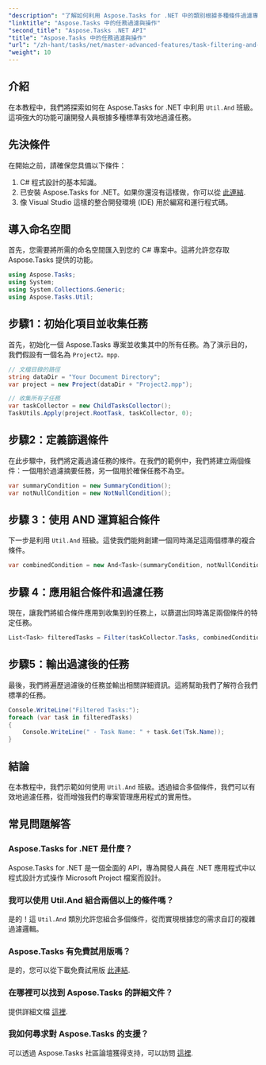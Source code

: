 ```yaml
---
"description": "了解如何利用 Aspose.Tasks for .NET 中的類別根據多種條件過濾專案任務。透過結合摘要任務和非空屬性等標準。"
"linktitle": "Aspose.Tasks 中的任務過濾與操作"
"second_title": "Aspose.Tasks .NET API"
"title": "Aspose.Tasks 中的任務過濾與操作"
"url": "/zh-hant/tasks/net/master-advanced-features/task-filtering-and-operation/"
"weight": 10
---
```


## 介紹

在本教程中，我們將探索如何在 Aspose.Tasks for .NET 中利用 `Util.And` 班級。這項強大的功能可讓開發人員根據多種標準有效地過濾任務。

## 先決條件

在開始之前，請確保您具備以下條件：

1. C# 程式設計的基本知識。
2. 已安裝 Aspose.Tasks for .NET。如果你還沒有這樣做，你可以從 [此連結](https://releases。aspose.com/tasks/net/).
3. 像 Visual Studio 這樣的整合開發環境 (IDE) 用於編寫和運行程式碼。

## 導入命名空間

首先，您需要將所需的命名空間匯入到您的 C# 專案中。這將允許您存取 Aspose.Tasks 提供的功能。

```csharp
using Aspose.Tasks;
using System;
using System.Collections.Generic;
using Aspose.Tasks.Util;

```

## 步驟1：初始化項目並收集任務

首先，初始化一個 Aspose.Tasks 專案並收集其中的所有任務。為了演示目的，我們假設有一個名為 `Project2。mpp`.

```csharp
// 文檔目錄的路徑
string dataDir = "Your Document Directory";
var project = new Project(dataDir + "Project2.mpp");

// 收集所有子任務
var taskCollector = new ChildTasksCollector();
TaskUtils.Apply(project.RootTask, taskCollector, 0);
```

## 步驟2：定義篩選條件

在此步驟中，我們將定義過濾任務的條件。在我們的範例中，我們將建立兩個條件：一個用於過濾摘要任務，另一個用於確保任務不為空。

```csharp
var summaryCondition = new SummaryCondition();
var notNullCondition = new NotNullCondition();
```

## 步驟 3：使用 AND 運算組合條件

下一步是利用 `Util.And` 班級。這使我們能夠創建一個同時滿足這兩個標準的複合條件。

```csharp
var combinedCondition = new And<Task>(summaryCondition, notNullCondition);
```

## 步驟 4：應用組合條件和過濾任務

現在，讓我們將組合條件應用到收集到的任務上，以篩選出同時滿足兩個條件的特定任務。

```csharp
List<Task> filteredTasks = Filter(taskCollector.Tasks, combinedCondition);
```

## 步驟5：輸出過濾後的任務

最後，我們將遍歷過濾後的任務並輸出相關詳細資訊。這將幫助我們了解符合我們標準的任務。

```csharp
Console.WriteLine("Filtered Tasks:");
foreach (var task in filteredTasks)
{
    Console.WriteLine(" - Task Name: " + task.Get(Tsk.Name));
}
```

## 結論

在本教程中，我們示範如何使用 `Util.And` 班級。透過組合多個條件，我們可以有效地過濾任務，從而增強我們的專案管理應用程式的實用性。

## 常見問題解答

### Aspose.Tasks for .NET 是什麼？

Aspose.Tasks for .NET 是一個全面的 API，專為開發人員在 .NET 應用程式中以程式設計方式操作 Microsoft Project 檔案而設計。

### 我可以使用 Util.And 組合兩個以上的條件嗎？

是的！這 `Util.And` 類別允許您組合多個條件，從而實現根據您的需求自訂的複雜過濾邏輯。

### Aspose.Tasks 有免費試用版嗎？

是的，您可以從下載免費試用版 [此連結](https://releases。aspose.com/).

### 在哪裡可以找到 Aspose.Tasks 的詳細文件？

提供詳細文檔 [這裡](https://reference。aspose.com/tasks/net/).

### 我如何尋求對 Aspose.Tasks 的支援？

可以透過 Aspose.Tasks 社區論壇獲得支持，可以訪問 [這裡](https://forum。aspose.com/c/tasks/15).